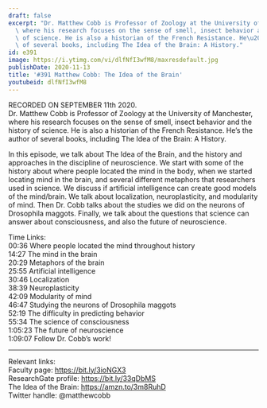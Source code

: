 ```yaml
---
draft: false
excerpt: "Dr. Matthew Cobb is Professor of Zoology at the University of Manchester,\
  \ where his research focuses on the sense of smell, insect behavior and the history\
  \ of science. He is also a historian of the French Resistance. He\u2019s the author\
  \ of several books, including The Idea of the Brain: A History."
id: e391
image: https://i.ytimg.com/vi/dlfNfI3wfM8/maxresdefault.jpg
publishDate: 2020-11-13
title: '#391 Matthew Cobb: The Idea of the Brain'
youtubeid: dlfNfI3wfM8
---
```

RECORDED ON SEPTEMBER 11th 2020.  
Dr. Matthew Cobb is Professor of Zoology at the University of Manchester, where his research focuses on the sense of smell, insect behavior and the history of science. He is also a historian of the French Resistance. He’s the author of several books, including The Idea of the Brain: A History.

In this episode, we talk about The Idea of the Brain, and the history and approaches in the discipline of neuroscience. We start with some of the history about where people located the mind in the body, when we started locating mind in the brain, and several different metaphors that researchers used in science. We discuss if artificial intelligence can create good models of the mind/brain. We talk about localization, neuroplasticity, and modularity of mind. Then Dr. Cobb talks about the studies we did on the neurons of Drosophila maggots. Finally, we talk about the questions that science can answer about consciousness, and also the future of neuroscience.

Time Links:  
00:36  Where people located the mind throughout history  
14:27  The mind in the brain  
20:29  Metaphors of the brain  
25:55  Artificial intelligence  
30:46  Localization  
38:39  Neuroplasticity  
42:09  Modularity of mind  
46:47  Studying the neurons of Drosophila maggots  
52:19  The difficulty in predicting behavior  
55:34  The science of consciousness  
1:05:23  The future of neuroscience  
1:09:07  Follow Dr. Cobb’s work! 

---

Relevant links:  
Faculty page: https://bit.ly/3ioNGX3  
ResearchGate profile: https://bit.ly/33qDbMS  
The Idea of the Brain: https://amzn.to/3m8RuhD  
Twitter handle: @matthewcobb
